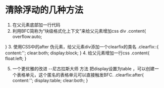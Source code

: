 # 清除浮动的几种方法
1. 在父元素底部加一行代码   <div style="clear:both;"></div>
2. 利用BFC简称为“块级格式化上下文”来给父元素增加css div 
.content{
    overflow:auto;
    <!-- overflow:hidden -->
    <!-- overflow:scroll -->
}
3. 使用CSS中的after 伪元素，给父元素div添加一个clearfix的类名
.clearfix::{
    content:'';
    clear:both;
    display:block;
}
4. 给父元素增加一行css 
.content{
    float:left;
}    
<!-- 不建议使用 -->
5. 一个更优雅的改进   --尼古拉斯大师   方法
 把display设置为table ，可以创建一个表格单元，这个匿名的表格单元可以直接触发BFC.
.clearfix:after{
    content:'';
    display:table;
    clear:both;
}
